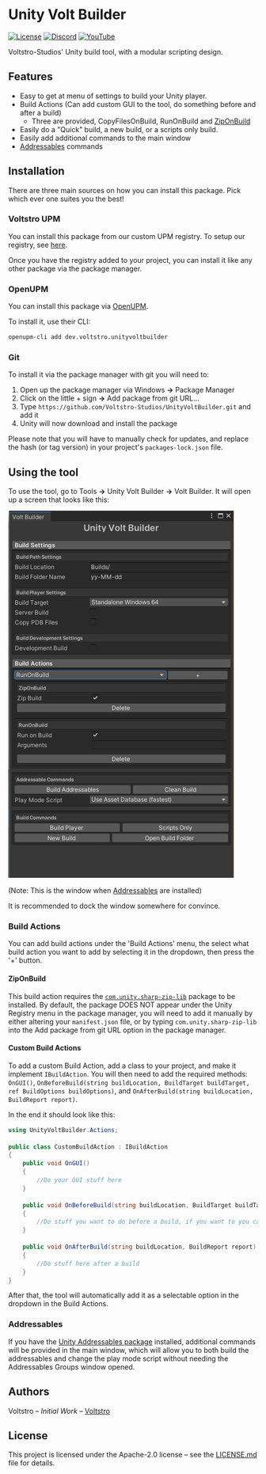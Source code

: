 # Unity Volt Builder

[![License](https://img.shields.io/github/license/Voltstro-Studios/VoltUnityBuilder.svg)](/LICENSE.md)
[![Discord](https://img.shields.io/badge/Discord-Voltstro-7289da.svg?logo=discord)](https://discord.voltstro.dev) 
[![YouTube](https://img.shields.io/badge/Youtube-Voltstro-red.svg?logo=youtube)](https://www.youtube.com/Voltstro)

Voltstro-Studios' Unity build tool, with a modular scripting design.

## Features

- Easy to get at menu of settings to build your Unity player.
- Build Actions (Can add custom GUI to the tool, do something before and after a build)
	- Three are provided, CopyFilesOnBuild, RunOnBuild and [ZipOnBuild](#ZipOnBuild)
- Easily do a "Quick" build, a new build, or a scripts only build.
- Easily add additional commands to the main window
- [Addressables](#addressables) commands

## Installation

There are three main sources on how you can install this package. Pick which ever one suites you the best!

### Voltstro UPM

You can install this package from our custom UPM registry. To setup our registry, see [here](https://github.com/Voltstro/VoltstroUPM#setup).

Once you have the registry added to your project, you can install it like any other package via the package manager.

### OpenUPM

You can install this package via [OpenUPM](https://openupm.com/).

To install it, use their CLI:

```bash
openupm-cli add dev.voltstro.unityvoltbuilder
```

### Git

To install it via the package manager with git you will need to:

1. Open up the package manager via Windows **->** Package Manager
2. Click on the little + sign **->** Add package from git URL...
3. Type `https://github.com/Voltstro-Studios/UnityVoltBuilder.git` and add it
4. Unity will now download and install the package

Please note that you will have to manually check for updates, and replace the hash (or tag version) in your project's `packages-lock.json` file.

## Using the tool

To use the tool, go to Tools **->** Unity Volt Builder **->** Volt Builder. It will open up a screen that looks like this:

![Preview](Media~/preview.jpg)

(Note: This is the window when [Addressables](#addressables) are installed)

It is recommended to dock the window somewhere for convince.

### Build Actions

You can add build actions under the 'Build Actions' menu, the select what build action you want to add by selecting it in the dropdown, then press the '+' button.

#### ZipOnBuild

This build action requires the [`com.unity.sharp-zip-lib`](https://docs.unity3d.com/Packages/com.unity.sharp-zip-lib@latest/) package to be installed. By default, the package DOES NOT appear under the Unity Registry menu in the package manager, you will need to add it manually by either altering your `manifest.json` file, or by typing `com.unity.sharp-zip-lib` into the Add package from git URL option in the package manager.

#### Custom Build Actions

To add a custom Build Action, add a class to your project, and make it implement `IBuildAction`. You will then need to add the required methods: `OnGUI()`, `OnBeforeBuild(string buildLocation, BuildTarget buildTarget, ref BuildOptions buildOptions)`, and `OnAfterBuild(string buildLocation, BuildReport report)`.

In the end it should look like this:

```csharp
using UnityVoltBuilder.Actions;

public class CustomBuildAction : IBuildAction
{
	public void OnGUI()
	{
		//Do your GUI stuff here
	}

	public void OnBeforeBuild(string buildLocation, BuildTarget buildTarget, ref BuildOptions buildOptions)
	{
		//Do stuff you want to do before a build, if you want to you can modify the build options here as well
	}

	public void OnAfterBuild(string buildLocation, BuildReport report)
	{
		//Do stuff here after a build
	}
}
```

After that, the tool will automatically add it as a selectable option in the dropdown in the Build Actions.

### Addressables

If you have the [Unity Addressables package](https://docs.unity3d.com/Packages/com.unity.addressables@latest/manual/index.html) installed, additional commands will be provided in the main window, which will allow you to both build the addressables and change the play mode script without needing the Addressables Groups window opened.

## Authors
Voltstro – *Initial Work* – [Voltstro](https://github.com/Voltstro)

## License
This project is licensed under the Apache-2.0 license – see the [LICENSE.md](/LICENSE.md) file for details.
